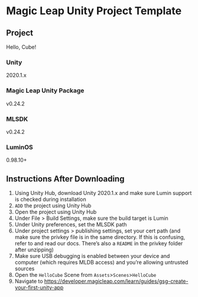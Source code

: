 # Magic Leap Unity Project Template

## Project

Hello, Cube!

### Unity

2020.1.x

### Magic Leap Unity Package

v0.24.2

### MLSDK

v0.24.2

### LuminOS

0.98.10+

## Instructions After Downloading

1) Using Unity Hub, download Unity 2020.1.x and make sure Lumin support is checked during installation
2) `ADD` the project using Unity Hub
3) Open the project using Unity Hub
4) Under File > Build Settings, make sure the build target is Lumin
5) Under Unity preferences, set the MLSDK path
6) Under project settings > publishing settings, set your cert path (and make sure the privkey file is in the same directory. If this is confusing, refer to and read our docs. There’s also a `README` in the privkey folder after unzipping)
7) Make sure USB debugging is enabled between your device and computer (which requires MLDB access) and you’re allowing untrusted sources
8) Open the `HelloCube` Scene from `Assets`>`Scenes`>`HelloCube`
9) Navigate to https://developer.magicleap.com/learn/guides/gsg-create-your-first-unity-app
